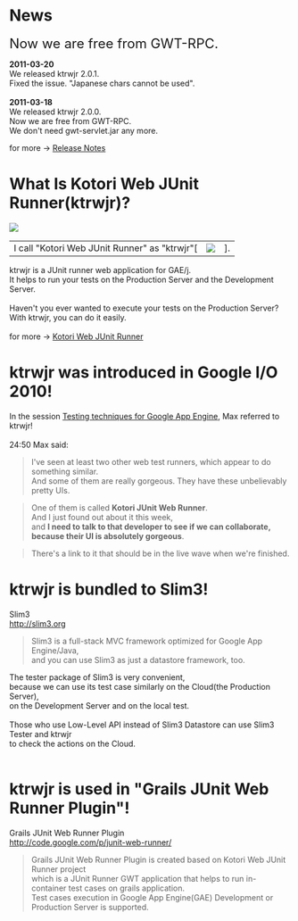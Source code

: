 # News #

<font size='5'>Now we are free from GWT-RPC.</font>

**2011-03-20**<br>
We released ktrwjr 2.0.1.<br>
Fixed the issue. "Japanese chars cannot be used".<br>
<br>
<b>2011-03-18</b><br>
We released ktrwjr 2.0.0.<br>
Now we are free from GWT-RPC.<br>
We don't need gwt-servlet.jar any more.<br>

for more -> <a href='http://code.google.com/p/ktrwjr/wiki/ReleaseNotes'>Release Notes</a>

<h1>What Is Kotori Web JUnit Runner(ktrwjr)?</h1>
<img src='http://img.f.hatena.ne.jp/images/fotolife/b/bufferings/20100607/20100607065313.png' />
<table border='0'><tr>
<td>
I call "Kotori Web JUnit Runner" as "ktrwjr"[<br>
</td><td>
<img src='http://img.f.hatena.ne.jp/images/fotolife/b/bufferings/20100607/20100607072716.jpg' />
</td><td>
].<br>
</td></tr></table>

ktrwjr is a JUnit runner web application for GAE/j.<br>
It helps to run your tests on the Production Server and the Development Server.<br>
<br>
Haven't you ever wanted to execute your tests on the Production Server?<br>
With ktrwjr, you can do it easily.<br>
<br>
for more -> <a href='http://code.google.com/p/ktrwjr/wiki/KotoriWebJUnitRunner'>Kotori Web JUnit Runner</a>

<h1>ktrwjr was introduced in Google I/O 2010!</h1>
In the session <a href='http://code.google.com/intl/ja/events/io/2010/sessions/testing-techniques-app-engine.html'>Testing techniques for Google App Engine</a>, Max referred to ktrwjr!<br>
<br>
24:50 Max said:<br>
<blockquote>I've seen at least two other web test runners, which appear to do something similar.<br>
And some of them are really gorgeous. They have these unbelievably pretty UIs.</blockquote>

<blockquote>One of them is called <b>Kotori JUnit Web Runner</b>.<br>
And I just found out about it this week,<br>
and <b>I need to talk to that developer to see if we can collaborate, because their UI is absolutely gorgeous</b>.</blockquote>

<blockquote>There's a link to it that should be in the live wave when we're finished.</blockquote>

<h1>ktrwjr is bundled to Slim3!</h1>
Slim3<br>
<a href='http://slim3.org'>http://slim3.org</a>
<blockquote>Slim3 is a full-stack MVC framework optimized for Google App Engine/Java,<br>
and you can use Slim3 as just a datastore framework, too.</blockquote>

The tester package of Slim3 is very convenient,<br>
because we can use its test case similarly on the Cloud(the Production Server),<br>
on the Development Server and on the local test.<br>
<br>
Those who use Low-Level API instead of Slim3 Datastore can use Slim3 Tester and ktrwjr<br>
to check the actions on the Cloud.<br>
<br>
<h1>ktrwjr is used in "Grails JUnit Web Runner Plugin"!</h1>
Grails JUnit Web Runner Plugin<br>
<a href='http://code.google.com/p/junit-web-runner/'>http://code.google.com/p/junit-web-runner/</a>

<blockquote>Grails JUnit Web Runner Plugin is created based on Kotori Web JUnit Runner project<br>
which is a JUnit Runner GWT application that helps to run in-container test cases on grails application.<br>
Test cases execution in Google App Engine(GAE) Development or Production Server is supported.